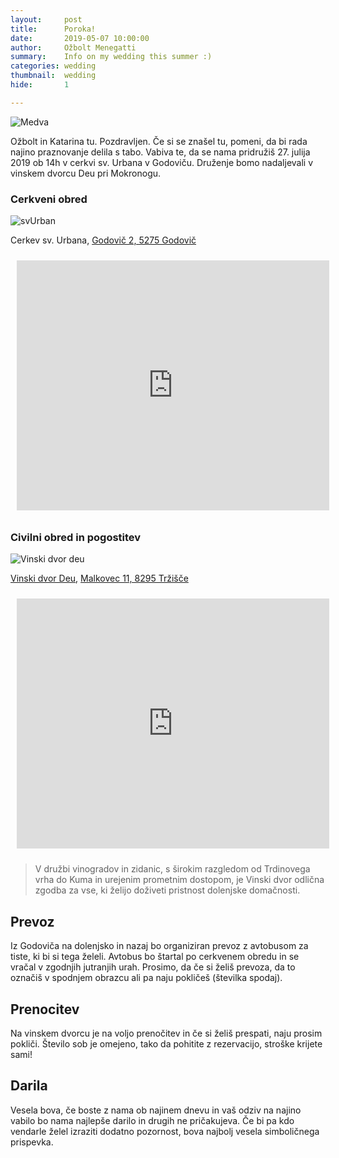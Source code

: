 ```yaml
---
layout:     post
title:      Poroka!
date:       2019-05-07 10:00:00
author:     Ožbolt Menegatti
summary:    Info on my wedding this summer :)
categories: wedding
thumbnail:  wedding
hide:       1

---
```


<img src="{{ site.baseurl }}/static/medva.webp" alt="Medva" style="padding: 0;"/>

Ožbolt in Katarina tu. Pozdravljen. Če si se znašel tu, pomeni, da bi rada najino praznovanje delila s tabo. Vabiva te, da se nama pridružiš 27. julija 2019 ob 14h v cerkvi sv. Urbana v Godoviču. Druženje bomo nadaljevali v vinskem dvorcu Deu pri Mokronogu.

### Cerkveni obred

<img src="http://zupnija-godovic.rkc.si/img/zupnija-godovic.rkc.si1516829630.jpg" alt="svUrban"/>

Cerkev sv. Urbana, [Godovič 2, 5275 Godovič](https://goo.gl/maps/ePLQaDc1oPjTm8wc6)

<iframe width="500" height="400" frameborder="0" style="padding: 10px;" src="https://www.bing.com/maps/embed?h=400&w=500&cp=45.95868169784002~14.096325904904482&lvl=12&typ=d&sty=r&src=SHELL&FORM=MBEDV8" scrolling="no"></iframe>

### Civilni obred in pogostitev

![Vinski dvor deu](https://i.ibb.co/StyxJcq/mokronog.jpg)

[Vinski dvor Deu](http://www.deu-mokronog.si), [Malkovec 11, 8295 Tržišče](https://goo.gl/maps/PEXE84cDpZgbSdjt7)

<iframe width="500" height="400" frameborder="0" style="padding: 10px;" src="https://www.bing.com/maps/embed?h=400&w=500&cp=45.9498752,15.1959023&lvl=12&typ=d&sty=r&src=SHELL&FORM=MBEDV8" scrolling="no"></iframe>

> V družbi vinogradov in zidanic, s širokim razgledom od Trdinovega vrha do Kuma in urejenim prometnim dostopom, je Vinski dvor odlična zgodba za vse, ki želijo doživeti pristnost dolenjske domačnosti.

## Prevoz

Iz Godoviča na dolenjsko in nazaj bo organiziran prevoz z avtobusom za tiste, ki bi si tega želeli. Avtobus bo štartal po cerkvenem obredu in se vračal v zgodnjih jutranjih urah. Prosimo, da če si želiš prevoza, da to označiš v spodnjem obrazcu ali pa naju pokličeš (številka spodaj).

## Prenocitev

Na vinskem dvorcu je na voljo prenočitev in če si želiš prespati, naju prosim pokliči. Število sob je omejeno, tako da pohitite z rezervacijo, stroške krijete sami!

## Darila

Vesela bova, če boste z nama ob najinem dnevu in vaš odziv na najino vabilo bo nama najlepše darilo in drugih ne pričakujeva. Če bi pa kdo vendarle želel izraziti dodatno pozornost, bova najbolj vesela simboličnega prispevka.
